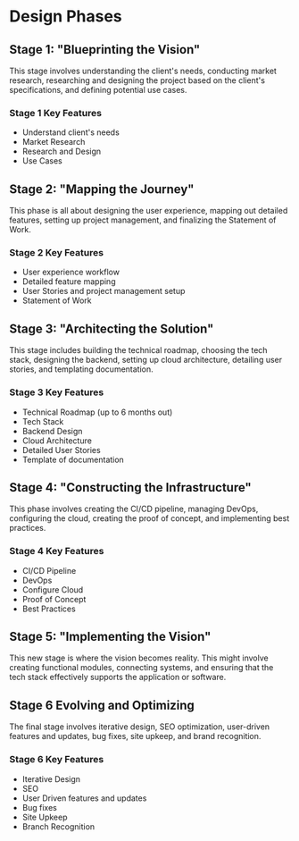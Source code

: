 # Design Phases

## Stage 1: "Blueprinting the Vision"

This stage involves understanding the client's needs, conducting market research, researching and designing the project based on the client's specifications, and defining potential use cases.

### Stage 1 Key Features

- Understand client's needs
- Market Research
- Research and Design
- Use Cases

## Stage 2: "Mapping the Journey"

This phase is all about designing the user experience, mapping out detailed features, setting up project management, and finalizing the Statement of Work.

### Stage 2 Key Features

- User experience workflow
- Detailed feature mapping
- User Stories and project management setup
- Statement of Work

## Stage 3: "Architecting the Solution"

This stage includes building the technical roadmap, choosing the tech stack, designing the backend, setting up cloud architecture, detailing user stories, and templating documentation.

### Stage 3 Key Features

- Technical Roadmap (up to 6 months out)
- Tech Stack
- Backend Design
- Cloud Architecture
- Detailed User Stories
- Template of documentation

## Stage 4: "Constructing the Infrastructure"

This phase involves creating the CI/CD pipeline, managing DevOps, configuring the cloud, creating the proof of concept, and implementing best practices.

### Stage 4 Key Features

- CI/CD Pipeline
- DevOps
- Configure Cloud
- Proof of Concept
- Best Practices

## Stage 5: "Implementing the Vision"

This new stage is where the vision becomes reality. This might involve creating functional modules, connecting systems, and ensuring that the tech stack effectively supports the application or software.

## Stage 6 Evolving and Optimizing

The final stage involves iterative design, SEO optimization, user-driven features and updates, bug fixes, site upkeep, and brand recognition.

### Stage 6 Key Features

- Iterative Design
- SEO
- User Driven features and updates
- Bug fixes
- Site Upkeep
- Branch Recognition
